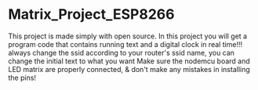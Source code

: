 # Matrix_Project_ESP8266
This project is made simply with open source. In this project you will get a program code that contains running text and a digital clock in real time!!!
always change the ssid according to your router's ssid name, you can change the initial text to what you want
Make sure the nodemcu board and LED matrix are properly connected, & don't make any mistakes in installing the pins! 
